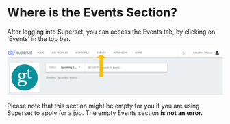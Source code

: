 # Where is the Events Section?

After logging into Superset, you can access the Events tab, by clicking on 'Events' in the top bar.

![](<../../.gitbook/assets/image (242).png>)

Please note that this section might be empty for you if you are using Superset to apply for a job. The empty Events section **is not an error.**

